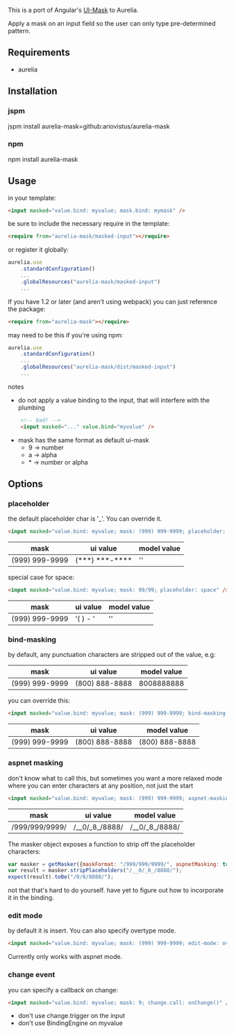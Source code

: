This is a port of Angular's [UI-Mask][ui-mask] to Aurelia.

Apply a mask on an input field so the user can only type pre-determined pattern.

## Requirements

- aurelia

## Installation

### jspm

jspm install aurelia-mask=github:ariovistus/aurelia-mask

### npm

npm install aurelia-mask

## Usage

in your template:

```html
<input masked="value.bind: myvalue; mask.bind: mymask" />
```

be sure to include the necessary require in the template:

```html
<require from="aurelia-mask/masked-input"></require>
```

or register it globally:

```js
aurelia.use
    .standardConfiguration()
    ...
    .globalResources("aurelia-mask/masked-input")
    ...
```

If you have 1.2 or later (and aren't using webpack) you can just reference the package:

```html
<require from="aurelia-mask"></require>
```

may need to be this if you're using npm:

```js
aurelia.use
    .standardConfiguration()
    ...
    .globalResources("aurelia-mask/dist/masked-input")
    ...
```


notes

- do not apply a value binding to the input, that will interfere with the plumbing
```html
    <!-- bad! -->
    <input masked="..." value.bind="myvalue" />
```
- mask has the same format as default ui-mask
  - 9 → number
  - a → alpha
  - \* → number or alpha


## Options

### placeholder

the default placeholder char is '\_'. You can override it.

```html
<input masked="value.bind: myvalue; mask: (999) 999-9999; placeholder: *" />

```

| mask            | ui value       | model value |
| ----            | --------       | ----------- |
| (999) 999-9999  | (\*\*\*) \*\*\*-\*\*\*\* | ''          |

special case for space:

```html
<input masked="value.bind: myvalue; mask: 99/99; placeholder: space" />

```

| mask            | ui value       | model value |
| ----            | --------       | ----------- |
| (999) 999-9999  | '(   )    -    ' | ''          |

### bind-masking

by default, any punctuation characters are stripped out of the value, e.g:


| mask            | ui value       | model value |
| ----            | --------       | ----------- |
| (999) 999-9999  | (800) 888-8888 | 8008888888  |

you can override this:

```html
<input masked="value.bind: myvalue; mask: (999) 999-9999; bind-masking: true" />

```

| mask            | ui value       | model value     |
| ----            | --------       | -----------     |
| (999) 999-9999  | (800) 888-8888 | (800) 888-8888  |

### aspnet masking

don't know what to call this, but sometimes you want a more relaxed mode where you can enter characters
at any position, not just the start

```html
<input masked="value.bind: myvalue; mask: (999) 999-9999; aspnet-masking: true;" />

```

| mask            | ui value       | model value     |
| ----            | --------       | -----------     |
| /999/999/9999/  | /\_\_0/\_8\_/8888/ | /\_\_0/\_8\_/8888/  |

The masker object exposes a function to strip off the placeholder characters:

```javascript
var masker = getMasker({maskFormat: "/999/999/9999/", aspnetMasking: true})
var result = masker.stripPlaceholders("/__0/_8_/8888/");
expect(result).toBe("/0/8/8888/");
```
not that that's hard to do yourself. have yet to figure out how to incorporate it in the binding.

### edit mode

by default it is insert. You can also specify overtype mode. 

```html
<input masked="value.bind: myvalue; mask: (999) 999-9999; edit-mode: overtype" />
```

Currently only works with aspnet mode.

### change event

you can specify a callback on change:

```html
<input masked="value.bind: myvalue; mask: 9; change.call: onChange()" />
```

- don't use change.trigger on the input
- don't use BindingEngine on myvalue

[ui-mask]: https://github.com/angular-ui/ui-mask
